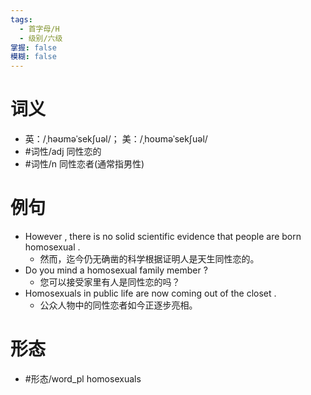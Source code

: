 ```yaml
---
tags:
  - 首字母/H
  - 级别/六级
掌握: false
模糊: false
---
```

# 词义
- 英：/ˌhəʊməˈsekʃuəl/； 美：/ˌhoʊməˈsekʃuəl/
- #词性/adj  同性恋的
- #词性/n  同性恋者(通常指男性)
# 例句
- However , there is no solid scientific evidence that people are born homosexual .
	- 然而，迄今仍无确凿的科学根据证明人是天生同性恋的。
- Do you mind a homosexual family member ?
	- 您可以接受家里有人是同性恋的吗？
- Homosexuals in public life are now coming out of the closet .
	- 公众人物中的同性恋者如今正逐步亮相。
# 形态
- #形态/word_pl homosexuals
